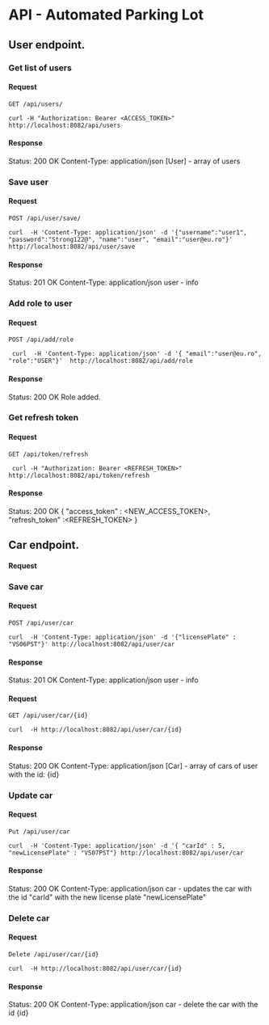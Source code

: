 # API - Automated Parking Lot

## User endpoint.

###   Get list of users
####  Request
`GET /api/users/`
```
curl -H "Authorization: Bearer <ACCESS_TOKEN>" http://localhost:8082/api/users
```
####  Response
Status: 200 OK
Content-Type: application/json
[User] - array of users

###   Save user
####  Request
`POST /api/user/save/`
```
curl  -H 'Content-Type: application/json' -d '{"username":"user1", "password":"Strong122@", "name":"user", "email":"user@eu.ro"}'  http://localhost:8082/api/user/save
```
####  Response
Status: 201 OK
Content-Type: application/json
user - info


###   Add role to user
####  Request
`POST /api/add/role`
```
 curl  -H 'Content-Type: application/json' -d '{ "email":"user@eu.ro", "role":"USER"}'  http://localhost:8082/api/add/role
```

####  Response
Status: 200 OK
Role added.

### Get refresh token
####  Request
`GET /api/token/refresh`
````
 curl -H "Authorization: Bearer <REFRESH_TOKEN>" http://localhost:8082/api/token/refresh
````

####  Response
Status: 200 OK
{
	"access_token" : <NEW_ACCESS_TOKEN>,
	"refresh_token" :<REFRESH_TOKEN>
}


## Car endpoint.
####  Request
###   Save car
####  Request
`POST /api/user/car`
```
curl  -H 'Content-Type: application/json' -d '{"licensePlate" : "VS06PST"}' http://localhost:8082/api/user/car
```
####  Response
Status: 201 OK
Content-Type: application/json
user - info

####  Request
`GET /api/user/car/{id}`
```
curl  -H http://localhost:8082/api/user/car/{id}
```
####  Response
Status: 200 OK
Content-Type: application/json
[Car] - array of cars of user with the id: {id}

###   Update car
####  Request
`Put /api/user/car`
```
curl  -H 'Content-Type: application/json' -d '{ "carId" : 5, "newLicensePlate" : "VS07PST"} http://localhost:8082/api/user/car
```
####  Response
Status: 200 OK
Content-Type: application/json
car - updates the car with the id "carId" with the new license plate "newLicensePlate"


###   Delete car
####  Request
`Delete /api/user/car/{id}`
```
curl  -H http://localhost:8082/api/user/car/{id}
```
####  Response
Status: 200 OK
Content-Type: application/json
car - delete the car with the id {id}
